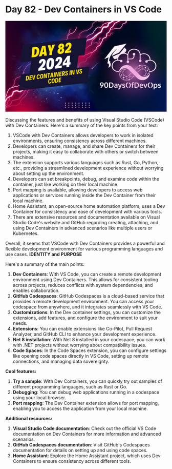 # Day 82 - Dev Containers in VS Code
[![Watch the video](thumbnails/day82.png)](https://www.youtube.com/watch?v=LH5qMhpko8k)

Discussing the features and benefits of using Visual Studio Code (VSCode) with Dev Containers. Here's a summary of the key points from your text:

1. VSCode with Dev Containers allows developers to work in isolated environments, ensuring consistency across different machines.
2. Developers can create, manage, and share Dev Containers for their projects, making it easy to collaborate with others or switch between machines.
3. The extension supports various languages such as Rust, Go, Python, etc., providing a streamlined development experience without worrying about setting up the environment.
4. Developers can set breakpoints, debug, and examine code within the container, just like working on their local machine.
5. Port mapping is available, allowing developers to access web applications or services running inside the Dev Container from their local machine.
6. Home Assistant, an open-source home automation platform, uses a Dev Container for consistency and ease of development with various tools.
7. There are extensive resources and documentation available on Visual Studio Code's website and GitHub regarding creating, attaching, and using Dev Containers in advanced scenarios like multiple users or Kubernetes.

Overall, it seems that VSCode with Dev Containers provides a powerful and flexible development environment for various programming languages and use cases.
**IDENTITY and PURPOSE**

Here's a summary of the main points:

1. **Dev Containers**: With VS Code, you can create a remote development environment using Dev Containers. This allows for consistent tooling across projects, reduces conflicts with system dependencies, and enables collaboration.
2. **GitHub Codespaces**: GitHub Codespaces is a cloud-based service that provides a remote development environment. You can access your codespace from anywhere, and it integrates seamlessly with VS Code.
3. **Customizations**: In the Dev container settings, you can customize the extensions, add features, and configure the environment to suit your needs.
4. **Extensions**: You can enable extensions like Co-Pilot, Pull Request Analyzer, and GitHub CLI to enhance your development experience.
5. **Net 8 installation**: With Net 8 installed in your codespace, you can work with .NET projects without worrying about compatibility issues.
6. **Code Spaces**: In the Code Spaces extension, you can configure settings like opening code spaces directly in VS Code, setting up remote connections, and managing data sovereignty.

**Cool features:**

1. **Try a sample**: With Dev Containers, you can quickly try out samples of different programming languages, such as Rust or Go.
2. **Debugging**: You can debug web applications running in a codespace using your local browser.
3. **Port mapping**: The Dev Container extension allows for port mapping, enabling you to access the application from your local machine.

**Additional resources:**

1. **Visual Studio Code documentation**: Check out the official VS Code documentation on Dev Containers for more information and advanced scenarios.
2. **GitHub Codespaces documentation**: Visit GitHub's Codespaces documentation for details on setting up and using code spaces.
3. **Home Assistant**: Explore the Home Assistant project, which uses Dev Containers to ensure consistency across different tools.

